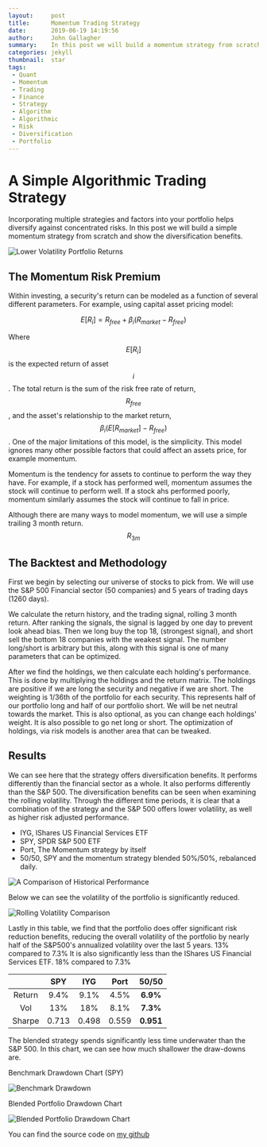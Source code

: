```yaml
---
layout:     post
title:      Momentum Trading Strategy
date:       2019-06-19 14:19:56
author:     John Gallagher
summary:    In this post we will build a momentum strategy from scratch and show the diversification benefits. 
categories: jekyll
thumbnail:  star
tags:
 - Quant
 - Momentum
 - Trading
 - Finance
 - Strategy
 - Algorithm
 - Algorithmic
 - Risk
 - Diversification
 - Portfolio
---
```


# A Simple Algorithmic Trading Strategy

Incorporating multiple strategies and factors into your portfolio helps diversify against concentrated risks.  In this post we will build a simple momentum strategy from scratch and show the diversification benefits.  

![Lower Volatility Portfolio Returns](/blog/img/BlendedvsBenchmar_Rolling_Returns.png)

## The Momentum Risk Premium

Within investing, a security's return can be modeled as a function of several different parameters.  For example, using capital asset pricing model: 

$$E[R_i] = R_{free} + \beta_i(R_{market} - R_{free})$$

Where $$E[R_i]$$ is the expected return of asset $$i$$.  The total return is the sum of the risk free rate of return, $$R_{free}$$, and the asset's relationship to the market return, $$\beta_i(E[R_{market}]-R_{free})$$.  One of the major limitations of this model, is the simplicity.  This model ignores many other possible factors that could affect an assets price, for example momentum. 

Momentum is the tendency for assets to continue to perform the way they have.  For example, if a stock has performed well, momentum assumes the stock will continue to perform well.  If a stock ahs performed poorly, momentum similarly assumes the stock will continue to fall in price.  

Although there are many ways to model momentum, we will use a simple trailing 3 month return. $$R_{3m}$$

## The Backtest and Methodology

First we begin by selecting our universe of stocks to pick from. We will use the S&P 500 Financial sector (50 companies) and 5 years of trading days (1260 days).

We calculate the return history, and the trading signal, rolling 3 month return.  After ranking the signals, the signal is lagged by one day to prevent look ahead bias.  Then we long buy the top 18, (strongest signal), and short sell the bottom 18 companies with the weakest signal.  The number long/short is arbitrary but this, along with this signal is one of many parameters that can be optimized.  

After we find the holdings, we then calculate each holding's performance.  This is done by multiplying the holdings and the return matrix.  The holdings are positive if we are long the security and negative if we are short.  The weighting is 1/36th of the portfolio for each security.  This represents half of our portfolio long and half of our portfolio short.  We will be net neutral towards the market.  This is also optional, as you can change each holdings' weight.  It is also possible to go net long or short.  The optimization of holdings, via risk models is another area that can be tweaked.  

## Results

We can see here that the strategy offers diversification benefits.  It performs differently than the financial sector as a whole.  It also performs differently than the S&P 500.  The diversification benefits can be seen when examining the rolling volatility.  Through the different time periods, it is clear that a combination of the strategy and the S&P 500 offers lower volatility, as well as higher risk adjusted performance.  

- IYG, IShares US Financial Services ETF
- SPY, SPDR S&P 500 ETF
- Port, The Momentum strategy by itself
- 50/50, SPY and the momentum strategy blended 50%/50%, rebalanced daily.  

![A Comparison of Historical Performance](/blog/img/Pure_and_Blended_StrategyvsBenchmarks.png)

Below we can see the volatility of the portfolio is significantly reduced.  

![Rolling Volatility Comparison](/blog/img/BlendedvsBenchmark_Rolling_Volatiltiy.png)


Lastly in this table, we find that the portfolio does offer significant risk reduction benefits, reducing the overall volatility of the portfolio by nearly half of the S&P500's annualized volatility over the last 5 years.  13% compared to 7.3%   It is also significantly less than the IShares US Financial Services ETF. 18% compared to 7.3%

|        | SPY  | IYG  |Port  |**50/50**|
| :---:  |:---: |:---: |:---: |  :---:  |
| Return | 9.4% | 9.1% | 4.5% |**6.9%** | 
|  Vol   |13%   |18%   | 8.1% |**7.3%** |
| Sharpe | 0.713| 0.498| 0.559|**0.951**|


The blended strategy spends significantly less time underwater than the S&P 500.  In this chart, we can see how much shallower the draw-downs are.  

Benchmark Drawdown Chart (SPY)

![Benchmark Drawdown](/blog/img/BenchmarkDrawdowns.png)

Blended Portfolio Drawdown Chart

![Blended Portfolio Drawdown Chart](/blog/img/Blended_Drawdowns.png)

You can find the source code on [my github](https://github.com/jpgallagher1/Risk-Premiums)